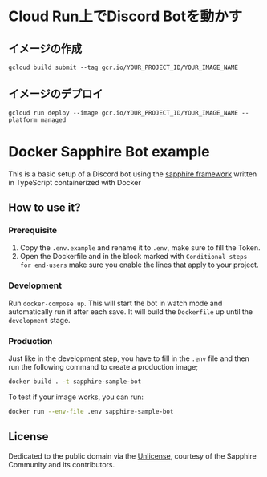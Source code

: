 # Cloud Run上でDiscord Botを動かす

## イメージの作成
```
gcloud build submit --tag gcr.io/YOUR_PROJECT_ID/YOUR_IMAGE_NAME
```

## イメージのデプロイ
```
gcloud run deploy --image gcr.io/YOUR_PROJECT_ID/YOUR_IMAGE_NAME --platform managed
```

## 

# Docker Sapphire Bot example

This is a basic setup of a Discord bot using the [sapphire framework][sapphire] written in TypeScript containerized with Docker

## How to use it?

### Prerequisite

1. Copy the `.env.example` and rename it to `.env`, make sure to fill the Token.
2. Open the Dockerfile and in the block marked with `Conditional steps for end-users` make sure you enable the lines that apply to your project.

### Development

Run `docker-compose up`. This will start the bot in watch mode and automatically run it after each save.
It will build the `Dockerfile` up until the `development` stage.

### Production

Just like in the development step, you have to fill in the `.env` file and then run the following command to create a production image;

```sh
docker build . -t sapphire-sample-bot
```

To test if your image works, you can run:

```sh
docker run --env-file .env sapphire-sample-bot
```

## License

Dedicated to the public domain via the [Unlicense], courtesy of the Sapphire Community and its contributors.

[sapphire]: https://github.com/sapphiredev/framework
[unlicense]: https://github.com/sapphiredev/examples/blob/main/LICENSE.md
